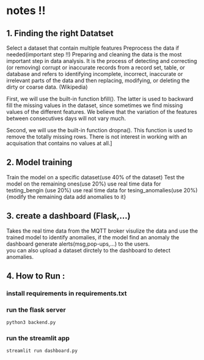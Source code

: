 # notes !!
## 1. Finding the right Datatset
Select a dataset that contain multiple features
Preprocess the data if needed(important step !!)
Preparing and cleaning the data is the most important step in data analysis. It is the process of detecting and correcting (or removing) corrupt or inaccurate records from a record set, table, or database and refers to identifying incomplete, incorrect, inaccurate or irrelevant parts of the data and then replacing, modifying, or deleting the dirty or coarse data. (Wikipedia)

First, we will use the built-in function bfill(). The latter is used to backward fill the missing values in the dataset, since sometimes we find missing values of the different features. We believe that the variation of the features between consecutives days will not vary much.

Second, we will use the built-in function dropna(). This function is used to remove the totally missing rows. There is not interest in working with an acquisation that contains no values at all.]

## 2. Model training
Train the model on a specific dataset(use 40% of the dataset)
Test the model on the remaining ones(use 20%)
use real time data for testing_bengin (use 20%)
use real time data for tesing_anomalies(use 20%) {modify the remaining data add anomalies to it}

## 3. create a dashboard (Flask,...) 
Takes the real time data from the MQTT broker visulize the data and use the trained model to identify anomalies, if the model find an anomaly the dashboard generate alerts(msg,pop-ups,...) to the users.  
you can also upload a dataset dirctely to the dashboard to detect anomalies.


## 4. How to Run :
### install requirements in requirements.txt
### run the flask server                    
```python
python3 backend.py
```
### run the streamlit app                    
```python
streamlit run dashboard.py
```
